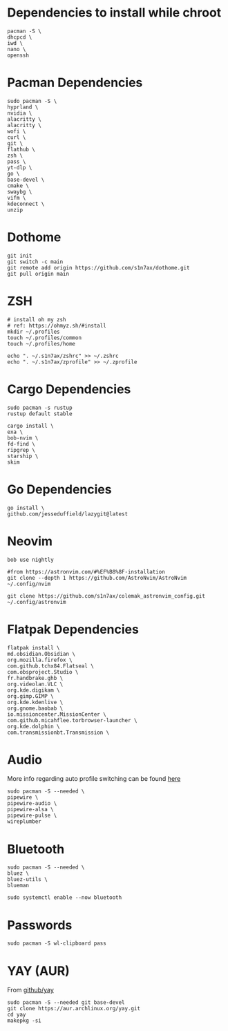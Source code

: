 # Dependencies to install while chroot

```shell
pacman -S \
dhcpcd \
iwd \
nano \
openssh
```

# Pacman Dependencies

```shell
sudo pacman -S \
hyprland \
nvidia \
alacritty \
alacritty \
wofi \
curl \
git \
flathub \
zsh \
pass \
yt-dlp \
go \
base-devel \
cmake \
swaybg \
vifm \
kdeconnect \
unzip
```

# Dothome

```shell
git init
git switch -c main
git remote add origin https://github.com/s1n7ax/dothome.git
git pull origin main
```

# ZSH

```shell
# install oh my zsh
# ref: https://ohmyz.sh/#install
mkdir ~/.profiles
touch ~/.profiles/common
touch ~/.profiles/home

echo ". ~/.s1n7ax/zshrc" >> ~/.zshrc
echo ". ~/.s1n7ax/zprofile" >> ~/.zprofile
```

# Cargo Dependencies

```shell
sudo pacman -s rustup
rustup default stable

cargo install \
exa \
bob-nvim \
fd-find \
ripgrep \
starship \
skim
```

# Go Dependencies

```shell
go install \
github.com/jesseduffield/lazygit@latest
```

# Neovim

```shell
bob use nightly

#from https://astronvim.com/#%EF%B8%8F-installation
git clone --depth 1 https://github.com/AstroNvim/AstroNvim ~/.config/nvim

git clone https://github.com/s1n7ax/colemak_astronvim_config.git ~/.config/astronvim
```

# Flatpak Dependencies

```shell
flatpak install \
md.obsidian.Obsidian \
org.mozilla.firefox \
com.github.tchx84.Flatseal \
com.obsproject.Studio \
fr.handbrake.ghb \
org.videolan.VLC \
org.kde.digikam \
org.gimp.GIMP \
org.kde.kdenlive \
org.gnome.baobab \
io.missioncenter.MissionCenter \
com.github.micahflee.torbrowser-launcher \
org.kde.dolphin \
com.transmissionbt.Transmission \

```

# Audio

More info regarding auto profile switching can be found [here](https://wiki.archlinux.org/title/PipeWire)

```shell
sudo pacman -S --needed \
pipewire \
pipewire-audio \
pipewire-alsa \
pipewire-pulse \
wireplumber
```

# Bluetooth

```shell
sudo pacman -S --needed \
bluez \
bluez-utils \
blueman
```

```shell
sudo systemctl enable --now bluetooth
```

# Passwords

```shell
sudo pacman -S wl-clipboard pass
```

# YAY (AUR)

From [github/yay](https://github.com/Jguer/yay#source)

```shell
sudo pacman -S --needed git base-devel
git clone https://aur.archlinux.org/yay.git
cd yay
makepkg -si
```